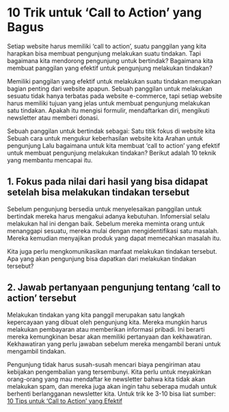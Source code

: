 # 10 Trik untuk ‘Call to Action’ yang Bagus

Setiap website harus memiliki ‘call to action’, suatu panggilan yang kita harapkan bisa membuat pengunjung melakukan suatu tindakan. Tapi bagaimana kita mendorong pengunjung untuk bertindak? Bagaimana kita membuat panggilan yang efektif untuk pengunjung melakukan tindakan?
 
Memiliki panggilan yang efektif untuk melakukan suatu tindakan merupakan bagian penting dari website apapun. Sebuah panggilan untuk melakukan sesuatu tidak hanya terbatas pada website e-commerce, tapi setiap website harus memiliki tujuan yang jelas untuk membuat pengunjung melakukan satu tindakan. Apakah itu mengisi formulir, mendaftarkan diri, mengikuti newsletter atau memberi donasi.
 
Sebuah panggilan untuk bertindak sebagai:
Satu titik fokus di website kita
Sebuah cara untuk mengukur keberhasilan website kita
Arahan untuk pengunjung
Lalu bagaimana untuk kita membuat ‘call to action’ yang efektif untuk membuat pengunjung melakukan tindakan? Berikut adalah 10 teknik yang membantu mencapai itu.
 
## 1. Fokus pada nilai dari hasil yang bisa didapat setelah bisa melakukan tindakan tersebut
 
Sebelum pengunjung bersedia untuk menyelesaikan panggilan untuk bertindak mereka harus mengakui adanya kebutuhan. Infomersial selalu melakukan hal ini dengan baik. Sebelum mereka meminta orang untuk menanggapi sesuatu, mereka mulai dengan mengidentifikasi satu masalah. Mereka kemudian menyajikan produk yang dapat memecahkan masalah itu.
 
Kita juga perlu mengkomunikasikan manfaat melakukan tindakan tersebut. Apa yang akan pengunjung bisa dapatkan dari melakukan tindakan tersebut?

## 2. Jawab pertanyaan pengunjung tentang ‘call to action’ tersebut
 
Melakukan tindakan yang kita panggil merupakan satu langkah kepercayaan yang dibuat oleh pengunjung kita. Mereka mungkin harus melakukan pembayaran atau memberikan informasi pribadi. Ini berarti mereka kemungkinan besar akan memiliki pertanyaan dan kekhawatiran. Kekhawatiran yang perlu jawaban sebelum mereka mengambil berani untuk mengambil tindakan.
 
Pengunjung tidak harus susah-susah mencari biaya pengiriman atau kebijakan pengembalian yang tersembunyi. Kita perlu untuk meyakinkan orang-orang yang mau mendaftar ke newsletter bahwa kita tidak akan melakukan spam, dan mereka juga akan ingin tahu seberapa mudah untuk berhenti berlangganan newsletter kita.
Untuk trik ke 3-10 bisa liat sumber:  [10 Tips untuk ‘Call to Action’ yang Efektif](https://berdu.id/blog/10-tips-untuk-call-to-action-yang-efektif)
